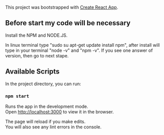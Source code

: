 This project was bootstrapped with [Create React App](https://github.com/facebook/create-react-app).

## Before start my code will be necessary

Install the NPM and NODE.JS.

In linux terminal type  "sudo su apt-get update install npm", 
after install will type in your terminal "node -v" and "npm -v".
If you see one answer of version, then go to next stape.


## Available Scripts

In the project directory, you can run:

### `npm start`

Runs the app in the development mode.<br />
Open [http://localhost:3000](http://localhost:3000) to view it in the browser.

The page will reload if you make edits.<br />
You will also see any lint errors in the console.
